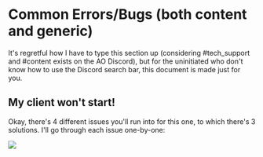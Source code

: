 # Common Errors/Bugs (both content and generic)

It's regretful how I have to type this section up (considering #tech_support and #content exists on the AO Discord), but for the uninitiated who don't know how to use the Discord search bar, this document is made just for you.

## My client won't start!

Okay, there's 4 different issues you'll run into for this one, to which there's 3 solutions. I'll go through each issue one-by-one:

![](https://cdn.discordapp.com/attachments/278576491191599104/845972475841478686/unknown.png)
<!--stackedit_data:
eyJoaXN0b3J5IjpbODgzNzQ4ODQwLDEwMjg1MjE3NjldfQ==
-->